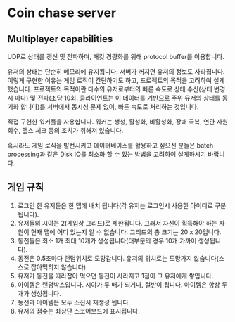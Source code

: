 # Coin chase server

## Multiplayer capabilities

UDP로 상태를 갱신 및 전파하며, 패킷 경량화를 위해 protocol buffer를 이용합니다.

유저의 상태는 단순히 메모리에 유지됩니다. 서버가 꺼지면 유저의 정보도 사라집니다.
이렇게 구현한 이유는 게임 로직이 간단하기도 하고, 프로젝트의 목적을 고려하여 설계했습니다.
프로젝트의 목적이란 다수의 유저로부터의 빠른 속도로 상태 수신(상태 변경시 마다) 및 전파(초당 10회. 클라이언트는 이 데이터를 기반으로 주위 유저의 상태를 동기화 합니다)를
서버에서 동시성 문제 없이, 빠른 속도로 처리하는 것입니다.

직접 구현한 워커풀을 사용합니다. 워커는 생성, 활성화, 비활성화, 장애 극복, 연관 자원 회수, 헬스 체크 등의 조치가 취해져 있습니다.

혹시라도 게임 로직을 발전시키고 데이터베이스를 활용하고 싶으신 분들은 batch processing과 같은 Disk IO를 최소화 할 수 있는 방법을 고려하여 설계하시기 바랍니다.

## 게임 규칙

1. 로그인 한 유저들은 한 맵에 배치 됩니다(각 유저는 로그인시 사용한 아이디로 구분됩니다).
2. 유저들의 시야는 2(게임상 그리드)로 제한됩니다. 그래서 자신이 획득해야 하는 자원이 현재 맵에 어디 있는지 알 수 없습니다. 그리드의 총 크기는 20 x 20입니다.
3. 동전들은 최소 1개 최대 10개가 생성됩니다(대부분의 경우 10개 가까이 생성됩니다).
4. 동전은 0.5초마다 랜덤위치로 도망갑니다. 유저의 위치로는 도망가지 않습니다(스스로 잡아먹히지 않습니다).
5. 유저가 동전을 따라잡아 먹으면 동전이 사라지고 1점이 그 유저에게 쌓입니다.
6. 아이템은 랜덤박스입니다. 시야가 두 배가 되거나, 절반이 됩니다. 아이템은 항상 두 개가 생성됩니다.
7. 동전과 아이템은 모두 소진시 재생성 됩니다.
8. 유저의 점수는 좌상단 스코어보드에 표시됩니다.
